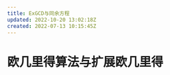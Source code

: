 ```yaml
---
title: ExGCD与同余方程
updated: 2022-10-20 13:02:18Z
created: 2022-07-13 10:15:45Z
---
```


# 欧几里得算法与扩展欧几里得
